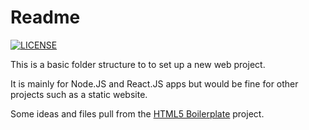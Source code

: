 # Readme
[![LICENSE](https://img.shields.io/badge/license-MIT-green)](https://github.com/iambj/web-app-folder-template/blob/master/LICENSE)

This is a basic folder structure to to set up a new web project.

It is mainly for Node.JS and React.JS apps but would be fine for other projects such as a static website.

Some ideas and files pull from the [HTML5 Boilerplate](https://html5boilerplate.com/) project.